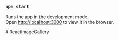 
### `npm start`

Runs the app in the development mode.\
Open [http://localhost:3000](http://localhost:3000) to view it in the browser.

#   R e a c t I m a g e G a l l e r y  
 